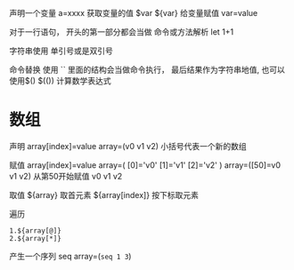 声明一个变量
a=xxxx
获取变量的值
$var
${var}
给变量赋值
var=value

对于一行语句， 开头的第一部分都会当做 命令或方法解析
let 1+1

字符串使用 单引号或是双引号

命令替换
使用 \`\` 里面的结构会当做命令执行， 最后结果作为字符串地值, 也可以使用$()
$(()) 计算数学表达式

# 数组
声明
array[index]=value
array=(v0 v1 v2) 小括号代表一个新的数组

赋值
array[index]=value
array=( [0]='v0' [1]='v1' [2]='v2' )
array=([50]=v0 v1 v2) 从第50开始赋值 v0 v1 v2

取值
${array} 取首元素
${array[index]} 按下标取元素

遍历
```shell
1.${array[@]}
2.${array[*]}
```

产生一个序列 seq
array=(`seq 1 3`)
